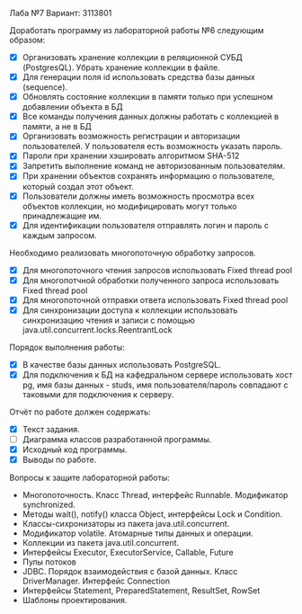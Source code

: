 Лаба №7
Вариант: 3113801

Доработать программу из лабораторной работы №6 следующим образом:

- [x] Организовать хранение коллекции в реляционной СУБД (PostgresQL). Убрать хранение коллекции в файле.
- [x] Для генерации поля id использовать средства базы данных (sequence).
- [x] Обновлять состояние коллекции в памяти только при успешном добавлении объекта в БД
- [x] Все команды получения данных должны работать с коллекцией в памяти, а не в БД
- [x] Организовать возможность регистрации и авторизации пользователей. У пользователя есть возможность указать пароль.
- [x] Пароли при хранении хэшировать алгоритмом SHA-512
- [x] Запретить выполнение команд не авторизованным пользователям.
- [x] При хранении объектов сохранять информацию о пользователе, который создал этот объект.
- [x] Пользователи должны иметь возможность просмотра всех объектов коллекции, но модифицировать могут только принадлежащие им.
- [x] Для идентификации пользователя отправлять логин и пароль с каждым запросом.

Необходимо реализовать многопоточную обработку запросов.

- [x] Для многопоточного чтения запросов использовать Fixed thread pool
- [x] Для многопотчной обработки полученного запроса использовать Fixed thread pool
- [x] Для многопоточной отправки ответа использовать Fixed thread pool
- [x] Для синхронизации доступа к коллекции использовать синхронизацию чтения и записи с помощью java.util.concurrent.locks.ReentrantLock

Порядок выполнения работы:

- [x] В качестве базы данных использовать PostgreSQL.
- [x] Для подключения к БД на кафедральном сервере использовать хост pg, имя базы данных - studs, имя пользователя/пароль совпадают с таковыми для подключения к серверу.

Отчёт по работе должен содержать:

- [x] Текст задания.
- [ ] Диаграмма классов разработанной программы.
- [x] Исходный код программы.
- [x] Выводы по работе.

Вопросы к защите лабораторной работы:

- Многопоточность. Класс Thread, интерфейс Runnable. Модификатор synchronized.
- Методы wait(), notify() класса Object, интерфейсы Lock и Condition.
- Классы-сихронизаторы из пакета java.util.concurrent.
- Модификатор volatile. Атомарные типы данных и операции.
- Коллекции из пакета java.util.concurrent.
- Интерфейсы Executor, ExecutorService, Callable, Future
- Пулы потоков
- JDBC. Порядок взаимодействия с базой данных. Класс DriverManager. Интерфейс Connection
- Интерфейсы Statement, PreparedStatement, ResultSet, RowSet
- Шаблоны проектирования.
